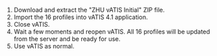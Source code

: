 1. Download and extract the "ZHU vATIS Initial" ZIP file.
2. Import the 16 profiles into vATIS 4.1 application.
3. Close vATIS.
4. Wait a few moments and reopen vATIS. All 16 profiles will be updated from the server and be ready for use.
5. Use vATIS as normal.
